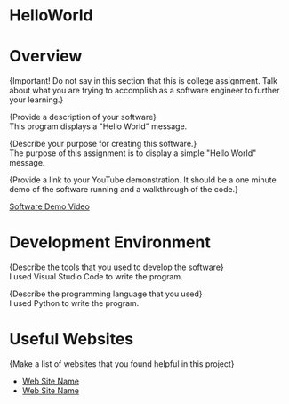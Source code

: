 # HelloWorld
# Overview

{Important!  Do not say in this section that this is college assignment.  Talk about what you are trying to accomplish as a software engineer to further your learning.}

{Provide a description of your software}  
This program displays a "Hello World" message.

{Describe your purpose for creating this software.}  
The purpose of this assignment is to display a simple "Hello World" message.

{Provide a link to your YouTube demonstration.  It should be a one minute demo of the software running and a walkthrough of the code.}

[Software Demo Video](http://youtube.link.goes.here)

# Development Environment

{Describe the tools that you used to develop the software}  
I used Visual Studio Code to write the program.

{Describe the programming language that you used}  
I used Python to write the program.

# Useful Websites

{Make a list of websites that you found helpful in this project}
* [Web Site Name](http://url.link.goes.here)
* [Web Site Name](http://url.link.goes.here)

